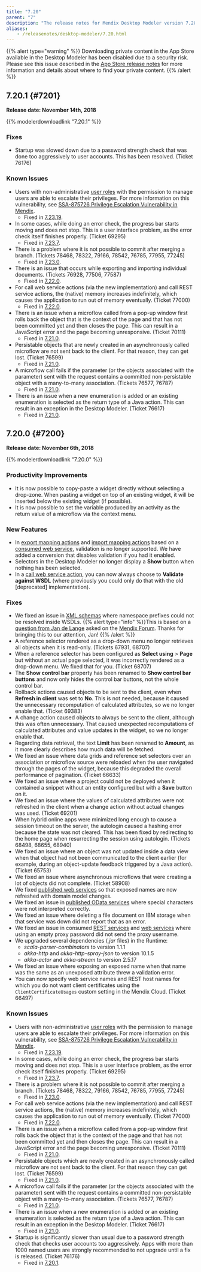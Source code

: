 ```yaml
---
title: "7.20"
parent: "7"
description: "The release notes for Mendix Desktop Modeler version 7.20 (including all patches) with details on new features, bug fixes, and known issues."
aliases:
    - /releasenotes/desktop-modeler/7.20.html
---
```


{{% alert type="warning" %}}
Downloading private content in the App Store available in the Desktop Modeler has been disabled due to a security risk. Please see this issue described in the [App Store release notes](/releasenotes/app-store/#private-fix) for more information and details about where to find your private content.
{{% /alert %}}

## 7.20.1 {#7201}

**Release date: November 14th, 2018**

{{% modelerdownloadlink "7.20.1" %}}

### Fixes

* <a name="76176"></a>Startup was slowed down due to a password strength check that was done too aggressively to user accounts. This has been resolved. (Ticket 76176)

### Known Issues

* Users with non-administrative [user roles](/refguide/user-roles) with the permission to manage users are able to escalate their privileges. For more information on this vulnerability, see [SSA-875726 Privilege Escalation Vulnerability in Mendix](https://new.siemens.com/global/en/products/services/cert.html#SecurityPublications).
	* Fixed in [7.23.19](7.23#875726).
* In some cases, while doing an error check, the progress bar starts moving and does not stop. This is a user interface problem, as the error check itself finishes properly. (Ticket 69295)
	* Fixed in [7.23.7](7.23#69295).
* There is a problem where it is not possible to commit after merging a branch. (Tickets 78468, 78322, 79166, 78542, 76785, 77955, 77245)
	* Fixed in [7.23.0](7.23#78468).
* There is an issue that occurs while exporting and importing individual documents. (Tickets 76928, 77506, 77587)
	* Fixed in [7.22.0](7.22#76928).
* For call web service actions (via the new implementation) and call REST service actions, the (native) memory increases indefinitely, which causes the application to run out of memory eventually. (Ticket 77000)
	* Fixed in [7.22.0](7.22#77000).
* There is an issue when a microflow called from a pop-up window first rolls back the object that is the context of the page and that has not been committed yet and then closes the page. This can result in a JavaScript error and the page becoming unresponsive. (Ticket 70111)
	* Fixed in [7.21.0](7.21#70111).
* Persistable objects that are newly created in an asynchronously called microflow are not sent back to the client. For that reason, they can get lost. (Ticket 76599)
	* Fixed in [7.21.0](7.21#76599).
* A microflow call fails if the parameter (or the objects associated with the parameter) sent with the request contains a committed non-persistable object with a many-to-many association. (Tickets 76577, 76787)
	* Fixed in [7.21.0](7.21#76577).
* There is an issue when a new enumeration is added or an existing enumeration is selected as the return type of a Java action. This can result in an exception in the Desktop Modeler. (Ticket 76617)
	* Fixed in [7.21.0](7.21#76617).
	
## 7.20.0 {#7200}

**Release date: November 6th, 2018**

{{% modelerdownloadlink "7.20.0" %}}

### Productivity Improvements

* It is now possible to copy-paste a widget directly without selecting a drop-zone. When pasting a widget on top of an existing widget, it will be inserted below the existing widget (if possible).
* It is now possible to set the variable produced by an activity as the return value of a microflow via the context menu.

### New Features

* In [export mapping actions](/refguide7/export-mapping-action) and [import mapping actions](/refguide7/import-mapping-action) based on a [consumed web service](/refguide7/consumed-web-service), validation is no longer supported. We have added a conversion that disables validation if you had it enabled.
* Selectors in the Desktop Modeler no longer display a **Show** button when nothing has been selected.
* In a [call web service action](/refguide7/call-web-service-action), you can now always choose to **Validate against WSDL** (where previously you could only do that with the old [deprecated] implementation).

### Fixes

*  We fixed an issue in [XML schemas](/refguide7/xml-schemas) where namespace prefixes could not be resolved inside WSDLs.
  {{% alert type="info" %}}This is based on a [question from Jan de Lange](https://forum.mendixcloud.com/link/questions/91462) asked on the [Mendix Forum](https://forum.mendixcloud.com). Thanks for bringing this to our attention, Jan!
  {{% /alert %}}
*  A reference selector rendered as a drop-down menu no longer retrieves all objects when it is read-only. (Tickets 67931, 68707)
*  When a reference selector has been configured as **Select using** > **Page** but without an actual page selected, it was incorrectly rendered as a drop-down menu. We fixed that for you. (Ticket 68707)
*  The **Show control bar** property has been renamed to **Show control bar buttons** and now only hides the control bar buttons, not the whole control bar.
*  Rollback actions caused objects to be sent to the client, even when **Refresh in client** was set to **No**. This is not needed, because it caused the unnecessary recomputation of calculated attributes, so we no longer enable that. (Ticket 69383)
*  A change action caused objects to always be sent to the client, although this was often unnecessary. That caused unexpected recomputations of calculated attributes and value updates in the widget, so we no longer enable that.
*  Regarding data retrieval, the text **Limit** has been renamed to **Amount**, as it more clearly describes how much data will be fetched.
*  We fixed an issue where data grids and reference set selectors over an association or microflow source were reloaded when the user navigated through the pages of the widget, because this degraded the overall performance of pagination. (Ticket 66633)
*  We fixed an issue where a project could not be deployed when it contained a snippet without an entity configured but with a **Save** button on it.
*  We fixed an issue where the values of calculated attributes were not refreshed in the client when a change action without actual changes was used. (Ticket 69201)
*  When hybrid online apps were minimized long enough to cause a session timeout on the server, the autologin caused a hashing error because the state was not cleared. This has been fixed by redirecting to the home page when resurrecting the session using autologin. (Tickets 68498, 68655, 68940)
*  We fixed an issue where an object was not updated inside a data view when that object had not been communicated to the client earlier (for example, during an object-update feedback triggered by a Java action). (Ticket 65753)
*  We fixed an issue where asynchronous microflows that were creating a lot of objects did not complete. (Ticket 58908)
*  We fixed [published web services](/refguide7/published-web-services) so that exposed names are now refreshed with domain model changes.
*  We fixed an issue in [published OData services](/refguide7/published-odata-services) where special characters were not interpreted correctly.
*  We fixed an issue where deleting a file document on IBM storage when that service was down did not report that as an error.
*  We fixed an issue in consumed [REST services](/refguide7/consumed-rest-services) and [web services](/refguide7/consumed-web-services) where using an empty proxy password did not send the proxy username.
*  We upgraded several dependencies (*.jar* files) in the Runtime: 
	* *scala-parser-combinators* to version 1.1.1
	* *akka-http* and *akka-http-spray-json* to version 10.1.5
	* *akka-actor* and *akka-stream* to version 2.5.17
*  We fixed an issue where exposing an exposed name when that name was the same as an unexposed attribute threw a validation error.
*  You can now specify web service names and REST host names for which you do not want client certificates using the `ClientCertificateUsages` custom setting in the Mendix Cloud. (Ticket 66497)

### Known Issues

* Users with non-administrative [user roles](/refguide/user-roles) with the permission to manage users are able to escalate their privileges. For more information on this vulnerability, see [SSA-875726 Privilege Escalation Vulnerability in Mendix](https://new.siemens.com/global/en/products/services/cert.html#SecurityPublications).
	* Fixed in [7.23.19](7.23#875726).
* In some cases, while doing an error check, the progress bar starts moving and does not stop. This is a user interface problem, as the error check itself finishes properly. (Ticket 69295)
	* Fixed in [7.23.7](7.23#69295).
* There is a problem where it is not possible to commit after merging a branch. (Tickets 78468, 78322, 79166, 78542, 76785, 77955, 77245)
	* Fixed in [7.23.0](7.23#78468).
* For call web service actions (via the new implementation) and call REST service actions, the (native) memory increases indefinitely, which causes the application to run out of memory eventually. (Ticket 77000)
	* Fixed in [7.22.0](7.22#77000).
* There is an issue when a microflow called from a pop-up window first rolls back the object that is the context of the page and that has not been committed yet and then closes the page. This can result in a JavaScript error and the page becoming unresponsive. (Ticket 70111)
	* Fixed in [7.21.0](7.21#70111).
* Persistable objects which are newly created in an asynchronously called microflow are not sent back to the client. For that reason they can get lost. (Ticket 76599)
	* Fixed in [7.21.0](7.21#76599).
* A microflow call fails if the parameter (or the objects associated with the parameter) sent with the request contains a committed non-persistable object with a many-to-many association. (Tickets 76577, 76787)
	* Fixed in [7.21.0](7.21#76577).
* There is an issue when a new enumeration is added or an existing enumeration is selected as the return type of a Java action. This can result in an exception in the Desktop Modeler. (Ticket 76617)
	* Fixed in [7.21.0](7.21#76617).
* Startup is significantly slower than usual due to a password strength check that checks user accounts too aggressively. Apps with more than 1000 named users are strongly recommended to not upgrade until a fix is released. (Ticket 76176)
	* Fixed in [7.20.1](#76176).
